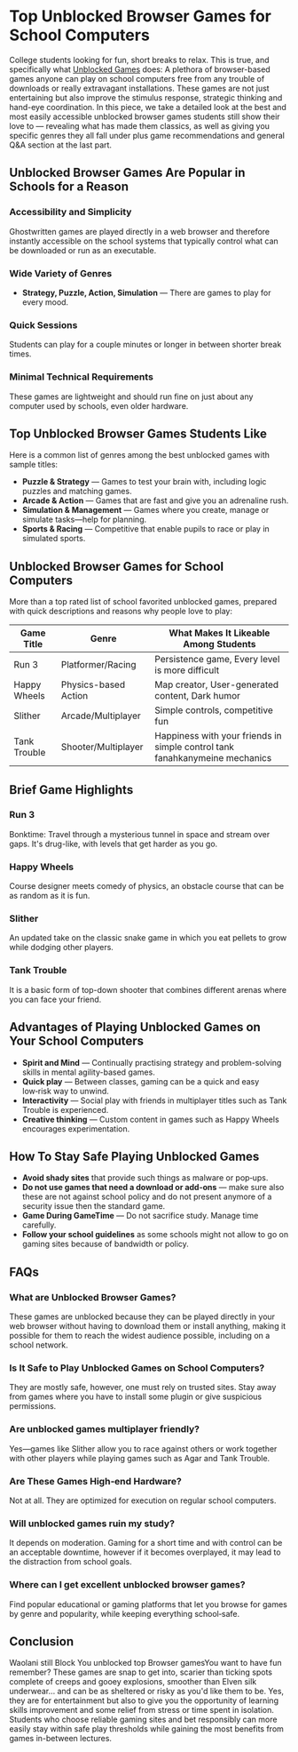 # **Top Unblocked Browser Games for School Computers**

College students looking for fun, short breaks to relax. This is true, and specifically what [Unblocked Games](https://sites.google.com/view/classroomed/) does: A plethora of browser-based games anyone can play on school computers free from any trouble of downloads or really extravagant installations. These games are not just entertaining but also improve the stimulus response, strategic thinking and hand-eye coordination. In this piece, we take a detailed look at the best and most easily accessible unblocked browser games students still show their love to — revealing what has made them classics, as well as giving you specific genres they all fall under plus game recommendations and general Q&A section at the last part.

## **Unblocked Browser Games Are Popular in Schools for a Reason**

### **Accessibility and Simplicity**

Ghostwritten games are played directly in a web browser and therefore instantly accessible on the school systems that typically control what can be downloaded or run as an executable.

### **Wide Variety of Genres**

- **Strategy, Puzzle, Action, Simulation** — There are games to play for every mood.

### **Quick Sessions**

Students can play for a couple minutes or longer in between shorter break times.

### **Minimal Technical Requirements**

These games are lightweight and should run fine on just about any computer used by schools, even older hardware.

## **Top Unblocked Browser Games Students Like**

Here is a common list of genres among the best unblocked games with sample titles:

- **Puzzle & Strategy** — Games to test your brain with, including logic puzzles and matching games.
- **Arcade & Action** — Games that are fast and give you an adrenaline rush.
- **Simulation & Management** — Games where you create, manage or simulate tasks—help for planning.
- **Sports & Racing** — Competitive that enable pupils to race or play in simulated sports.

## **Unblocked Browser Games for School Computers**

More than a top rated list of school favorited unblocked games, prepared with quick descriptions and reasons why people love to play:

| Game Title | Genre | What Makes It Likeable Among Students |
| --- | --- | --- |
| Run 3 | Platformer/Racing | Persistence game, Every level is more difficult |
| Happy Wheels | Physics-based Action | Map creator, User-generated content, Dark humor |
| Slither | Arcade/Multiplayer | Simple controls, competitive fun |
| Tank Trouble | Shooter/Multiplayer | Happiness with your friends in simple control tank fanahkanymeine mechanics |

## **Brief Game Highlights**

### **Run 3**

Bonktime: Travel through a mysterious tunnel in space and stream over gaps. It's drug-like, with levels that get harder as you go.

### **Happy Wheels**

Course designer meets comedy of physics, an obstacle course that can be as random as it is fun.

### Slither

An updated take on the classic snake game in which you eat pellets to grow while dodging other players.

### **Tank Trouble**

It is a basic form of top-down shooter that combines different arenas where you can face your friend.

## **Advantages of Playing Unblocked Games on Your School Computers**

- **Spirit and Mind** — Continually practising strategy and problem-solving skills in mental agility-based games.
- **Quick play** — Between classes, gaming can be a quick and easy low‑risk way to unwind.
- **Interactivity** — Social play with friends in multiplayer titles such as Tank Trouble is experienced.
- **Creative thinking** — Custom content in games such as Happy Wheels encourages experimentation.

## **How To Stay Safe Playing Unblocked Games**

- **Avoid shady sites** that provide such things as malware or pop‑ups.
- **Do not use games that need a download or add-ons** — make sure also these are not against school policy and do not present anymore of a security issue then the standard game.
- **Game During GameTime** — Do not sacrifice study. Manage time carefully.
- **Follow your school guidelines** as some schools might not allow to go on gaming sites because of bandwidth or policy.

## **FAQs**

### **What are Unblocked Browser Games?**

These games are unblocked because they can be played directly in your web browser without having to download them or install anything, making it possible for them to reach the widest audience possible, including on a school network.

### **Is It Safe to Play Unblocked Games on School Computers?**

They are mostly safe, however, one must rely on trusted sites. Stay away from games where you have to install some plugin or give suspicious permissions.

### **Are unblocked games multiplayer friendly?**

Yes—games like Slither allow you to race against others or work together with other players while playing games such as Agar and Tank Trouble.

### **Are These Games High‑end Hardware?**

Not at all. They are optimized for execution on regular school computers.

### **Will unblocked games ruin my study?**

It depends on moderation. Gaming for a short time and with control can be an acceptable downtime, however if it becomes overplayed, it may lead to the distraction from school goals.

### **Where can I get excellent unblocked browser games?**

Find popular educational or gaming platforms that let you browse for games by genre and popularity, while keeping everything school‑safe.

## **Conclusion**

Waolani still Block You unblocked top Browser gamesYou want to have fun remember? These games are snap to get into, scarier than ticking spots complete of creeps and gooey explosions, smoother than Elven silk underwear… and can be as sheltered or risky as you'd like them to be. Yes, they are for entertainment but also to give you the opportunity of learning skills improvement and some relief from stress or time spent in isolation. Students who choose reliable gaming sites and bet responsibly can more easily stay within safe play thresholds while gaining the most benefits from games in-between lectures.
